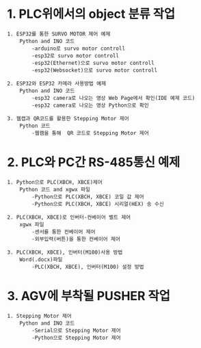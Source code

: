 # 1. PLC위에서의 object 분류 작업
    1. ESP32를 통한 SURVO MOTOR 제어 예제
        Python and INO 코드
            -arduino로 survo motor controll
            -esp32로 survo motor controll
            -esp32(Ethernet)으로 survo motor controll
            -esp32(Websocket)으로 survo motor controll

    2. ESP32와 ESP32 카메라 사용방법 예제
        Python and INO 코드
            -esp32 camera로 나오는 영상 Web Page에서 확인(IDE 예제 코드)
            -esp32 camera로 나오는 영상 Python으로 확인

    3. 웹캡과 QR코드를 활용한 Stepping Motor 제어
        Python 코드
            -웹캠을 통해  QR 코드로 Stepping Motor 제어 

# 2. PLC와 PC간 RS-485통신 예제
    1. Python으로 PLC(XBCH, XBCE)제어
        Python 코드 and xgwx 파일
            -Python으로 PLC(XBCH, XBCE) 코일 값 제어
            -Python으로 PLC(XBCH, XBCE) 시리얼(HEX) 송 수신

    2. PLC(XBCH, XBCE)로 인버터-컨베이어 벨트 제어
        xgwx 파일
            -센서를 통한 컨베이어 제어
            -외부입력(버튼)을 통한 컨베이어 제어
    
    3. PLC(XBCH, XBCE), 인버터(M100)사용 방법
        Word(.docx)파일
            -PLC(XBCH, XBCE), 인버터(M100) 설정 방법

# 3. AGV에 부착될 PUSHER 작업 
    1. Stepping Motor 제어
        Python and INO 코드
            -Serial으로 Stepping Motor 제어
            -Python으로 Stepping Motor 제어